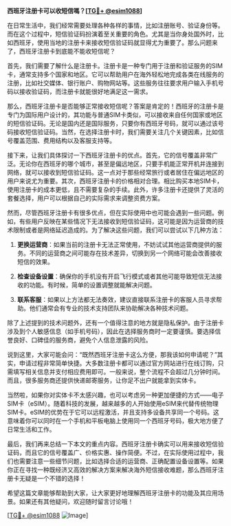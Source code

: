 **西班牙注册卡可以收短信嗎？[[TG💪+ @esim1088](https://t.me/s/esim1088)]**

在日常生活中，我们经常需要处理各种各样的事情，比如注册账号、验证身份等。而在这个过程中，短信验证码扮演着至关重要的角色。尤其是当你身处国外时，比如西班牙，使用当地的注册卡来接收短信验证码就显得尤为重要了。那么问题来了，西班牙注册卡到底能不能收短信呢？

首先，我们需要了解什么是注册卡。注册卡是一种专门用于注册和验证服务的SIM卡，通常支持多个国家和地区。它可以帮助用户在海外轻松地完成各类在线服务的注册，比如社交媒体、银行账户、购物网站等。这些服务往往要求用户输入手机号码以接收验证码，而注册卡就能很好地满足这一需求。

那么，西班牙注册卡是否能够正常接收短信呢？答案是肯定的！西班牙的注册卡是专门为国际用户设计的，其功能与普通SIM卡类似，可以接收来自任何国家或地区的短信验证码。无论是国内还是国际服务，只要你有西班牙号码，就可以通过该号码接收短信验证码。当然，在选择注册卡时，我们需要关注几个关键因素，比如信号覆盖范围、费用结构以及客服支持等。

接下来，让我们具体探讨一下西班牙注册卡的优点。首先，它的信号覆盖非常广泛。无论你在西班牙的哪个城市，甚至是偏远地区，只要手机能正常开机并连接到网络，就可以接收到短信验证码。这一点对于那些经常旅行或者居住在偏远地区的用户来说尤为重要。其次，西班牙注册卡的价格相对合理。相比购买本地SIM卡，使用注册卡的成本更低，且不需要复杂的手续。此外，许多注册卡还提供了灵活的套餐选择，用户可以根据自己的实际需求来调整资费方案。

然而，尽管西班牙注册卡有很多优点，但在实际使用中也可能会遇到一些问题。例如，有些用户反映在某些情况下无法接收到短信验证码，这可能是因为运营商的技术限制或者是网络延迟造成的。为了解决这些问题，我们可以尝试以下几种方法：

1. **更换运营商**：如果当前的注册卡无法正常使用，不妨试试其他运营商提供的服务。不同的运营商之间可能存在技术差异，切换到另一个网络可能会改善接收短信的效果。

2. **检查设备设置**：确保你的手机没有开启飞行模式或者其他可能导致短信无法接收的功能。有时候，简单的设置调整就能解决问题。

3. **联系客服**：如果以上方法都无法奏效，建议直接联系注册卡的客服人员寻求帮助。他们通常会有专业的技术支持团队来协助解决各种技术问题。

除了上述提到的技术问题外，还有一个值得注意的地方就是隐私保护。由于注册卡涉及到个人敏感信息（如手机号码），因此在选择服务商时一定要谨慎。要选择信誉良好、口碑佳的服务商，避免个人信息泄露的风险。

说到这里，大家可能会问：“既然西班牙注册卡这么方便，那我该如何申请呢？”其实，申请过程非常简单快捷。大多数注册卡都可以通过官方网站进行在线订购，只需填写相关信息并支付相应费用即可。一般来说，整个流程不会超过几分钟时间。而且，很多服务商还提供快递邮寄服务，让你足不出户就能拿到实体卡。

当然啦，如果你对实体卡不太感兴趣，也可以考虑另一种更加便捷的方式——电子SIM卡（eSIM）。随着科技的发展，越来越多的人开始使用eSIM来代替传统物理SIM卡。eSIM的优势在于它可以远程激活，并且支持多设备共享同一个号码。这意味着你可以同时在一个手机和平板电脑上使用同一个西班牙号码，极大地方便了日常生活和工作。

最后，我们再来总结一下本文的重点内容。西班牙注册卡确实可以用来接收短信验证码，而且它的信号覆盖广、价格实惠、操作简便。不过，在实际使用过程中，我们也需要注意一些细节问题，比如选择合适的运营商、正确配置设备设置等。如果你正在寻找一种既经济又高效的解决方案来解决海外短信接收难题，那么西班牙注册卡无疑是一个不错的选择！

希望这篇文章能够帮助到大家，让大家更好地理解西班牙注册卡的功能及其应用场景。如果还有其他疑问，欢迎随时留言讨论哦！

[[TG💪+ @esim1088](https://t.me/s/esim1088) ![Image](https://i.postimg.cc/4NQfJmqS/Snipaste-2025-05-13-00-14-12.png)]